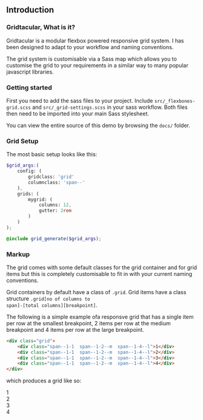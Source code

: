 ## Introduction

### Gridtacular, What is it?

Gridtacular is a modular flexbox powered responsive grid system. I has been designed to adapt to your workflow and naming conventions.

The grid system is customisable via a Sass map which allows you to customise the grid to your requirements in a similar way to many popular javascript libraries.

### Getting started

First you need to add the sass files to your project. Include <code class="language-scss">src/_flexbones-grid.scss</code> and <code class="language-scss">src/_grid-settings.scss</code> in your sass workflow. Both files then need to be imported into your main Sass stylesheet.

You can view the entire source of this demo by browsing the <code class="language-html">docs/</code> folder.

### Grid Setup

The most basic setup looks like this:

```scss
$grid_args:(
    config: (
        gridclass: 'grid'
        columnclass: 'span--'
    ),
    grids: (
        mygrid: (
            columns: 12,
            gutter: 2rem
        )
    )
);

@include grid_generate($grid_args);
```

### Markup

The grid comes with some default classes for the grid container and for grid items but this is completely customisable to fit in with your current naming conventions.

Grid containers by default have a class of <code class="language-scss">.grid</code>. Grid items have a class structure <code class="language-scss">.grid[no of columns to span]-[total columns][breakpoint]</code>. 

The following is a simple example ofa responsve grid that has a single item per row at the smallest breakpoint, 2 items per row at the medium breakpoint and 4 items per row at the large breakpoint.

```html
<div class="grid">
    <div class="span--1-1  span--1-2--m  span--1-4--l">1</div>
    <div class="span--1-1  span--1-2--m  span--1-4--l">2</div>
    <div class="span--1-1  span--1-2--m  span--1-4--l">3</div>
    <div class="span--1-1  span--1-2--m  span--1-4--l">4</div>
</div>
```
which produces a grid like so:

<div class="example-grid">
    <div class="grid">
        <div class="span--1-1  span--1-2--m  span--1-4--l">
            <div class="example-grid__content">1</div>
        </div>
        <div class="span--1-1  span--1-2--m  span--1-4--l">
            <div class="example-grid__content">2</div>
        </div>
        <div class="span--1-1  span--1-2--m  span--1-4--l">
            <div class="example-grid__content">3</div>
        </div>
        <div class="span--1-1  span--1-2--m  span--1-4--l">
            <div class="example-grid__content">4</div>
        </div>
    </div>
</div>